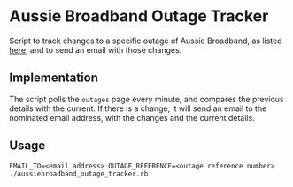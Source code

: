 # Aussie Broadband Outage Tracker

Script to track changes to a specific outage of Aussie Broadband, as listed [here](https://www.aussiebroadband.com.au/help-centre/system-outages/), and to send an email with those changes.

## Implementation

The script polls the `outages` page every minute, and compares the previous details with the current. If there is a change, it will send an email to the nominated email address, with the changes and the current details.

## Usage

    EMAIL_TO=<email address> OUTAGE_REFERENCE=<outage reference number> ./aussiebroadband_outage_tracker.rb
